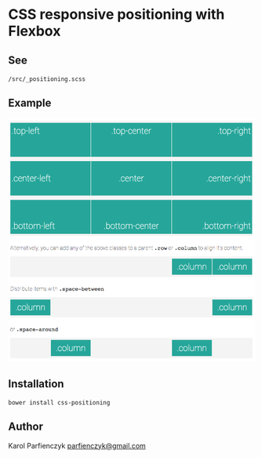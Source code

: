 CSS responsive positioning with Flexbox
==================================

## See
	
	/src/_positioning.scss

## Example

![Alt text](/test/img/positioning.001.png "Grid system")


## Installation

    bower install css-positioning


## Author

Karol Parfienczyk <parfienczyk@gmail.com>
 
